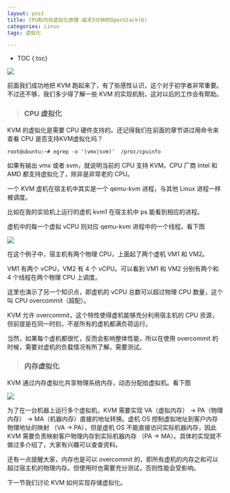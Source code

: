 ```yaml
---
layout: post
title: CPU和内存虚拟化原理-每天5分钟的OpenStack(6)
categories: Linux
tags: 虚拟化

---
```


* TOC
{:toc}

![](http://shurriklab.qiniudn.com/4qe2np316dzk6jxy1ren4sxbyy.png)

前面我们成功地把 KVM 跑起来了，有了些感性认识，这个对于初学者非常重要。不过还不够，我们多少得了解一些 KVM 的实现机制，这对以后的工作会有帮助。

>### CPU 虚拟化

KVM 的虚拟化是需要 CPU 硬件支持的。还记得我们在前面的章节讲过用命令来查看 CPU 是否支持KVM虚拟化吗？

`root@ubuntu:~# egrep -o '(vmx|svm)'  /proc/cpuinfo`

如果有输出 vmx 或者 svm，就说明当前的 CPU 支持 KVM。CPU 厂商 Intel 和 AMD 都支持虚拟化了，除非是非常老的 CPU。

一个 KVM 虚机在宿主机中其实是一个 qemu-kvm 进程，与其他 Linux 进程一样被调度。

比如在我的实验机上运行的虚机 kvm1 在宿主机中 ps 能看到相应的进程。

虚机中的每一个虚拟 vCPU 则对应 qemu-kvm 进程中的一个线程。看下图

![](http://shurriklab.qiniudn.com/4d9kqmz099cqhvhga1yxup1egs.png)

在这个例子中，宿主机有两个物理 CPU，上面起了两个虚机 VM1 和 VM2。

VM1 有两个 vCPU，VM2 有 4 个 vCPU。可以看到 VM1 和 VM2 分别有两个和 4 个线程在两个物理 CPU 上调度。

这里也演示了另一个知识点，即虚机的 vCPU 总数可以超过物理 CPU 数量，这个叫 CPU overcommit（超配）。

KVM 允许 overcommit，这个特性使得虚机能够充分利用宿主机的 CPU 资源，但前提是在同一时刻，不是所有的虚机都满负荷运行。

当然，如果每个虚机都很忙，反而会影响整体性能，所以在使用 overcommit 的时候，需要对虚机的负载情况有所了解，需要测试。

>### 内存虚拟化

KVM 通过内存虚拟化共享物理系统内存，动态分配给虚拟机。看下图

![](http://shurriklab.qiniudn.com/kvup9g49k6v42vheyxnhtkresi.png)

为了在一台机器上运行多个虚拟机，KVM 需要实现 VA（虚拟内存） -> PA（物理内存） -> MA（机器内存）直接的地址转换。虚机 OS 控制虚拟地址到客户内存物理地址的映射 （VA -> PA），但是虚机 OS 不能直接访问实际机器内存，因此 KVM 需要负责映射客户物理内存到实际机器内存 （PA -> MA）。具体的实现就不做过多介绍了，大家有兴趣可以查查资料。

还有一点提醒大家，内存也是可以 overcommit 的，即所有虚机的内存之和可以超过宿主机的物理内存。但使用时也需要充分测试，否则性能会受影响。

下一节我们讨论 KVM 如何实现存储虚拟化。